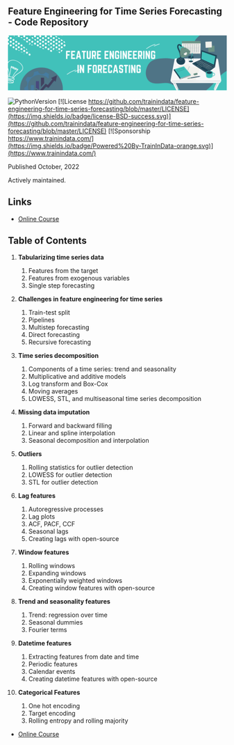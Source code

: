 ﻿## Feature Engineering for Time Series Forecasting - Code Repository

[<img src="images/FETSF_banner.png" width="1500">](https://www.trainindata.com/p/feature-engineering-for-forecasting)


![PythonVersion](https://img.shields.io/badge/python-3.8%20%7C%203.9%20%7C%203.10-success)
[![License https://github.com/trainindata/feature-engineering-for-time-series-forecasting/blob/master/LICENSE](https://img.shields.io/badge/license-BSD-success.svg)](https://github.com/trainindata/feature-engineering-for-time-series-forecasting/blob/master/LICENSE)
[![Sponsorship https://www.trainindata.com/](https://img.shields.io/badge/Powered%20By-TrainInData-orange.svg)](https://www.trainindata.com/)

Published October, 2022

Actively maintained.

## Links

- [Online Course](https://www.trainindata.com/p/feature-engineering-for-forecasting)


## Table of Contents

1. **Tabularizing time series data**
	1. Features from the target
	2. Features from exogenous variables
	3. Single step forecasting

2. **Challenges in feature engineering for time series**
	1. Train-test split
	2. Pipelines
	3. Multistep forecasting
	4. Direct forecasting
	5. Recursive forecasting
	
3. **Time series decomposition**
	1. Components of a time series: trend and seasonality
	2. Multiplicative and additive models
	3. Log transform and Box-Cox
	4. Moving averages
	5. LOWESS, STL, and multiseasonal time series decomposition

4. **Missing data imputation**
	1. Forward and backward filling
	2. Linear and spline interpolation
	3. Seasonal decomposition and interpolation

5. **Outliers**
	1. Rolling statistics for outlier detection
	2. LOWESS for outlier detection
	3. STL for outlier detection

6. **Lag features**
	1. Autoregressive processes
	2. Lag plots
	3. ACF, PACF, CCF
	4. Seasonal lags
	4. Creating lags with open-source

7. **Window features**
	1. Rolling windows
	2. Expanding windows
	3. Exponentially weighted windows
	4. Creating window features with open-source

8. **Trend and seasonality features**
	1. Trend: regression over time
	2. Seasonal dummies
	3. Fourier terms

9. **Datetime features**
	1. Extracting features from date and time
	2. Periodic features
	3. Calendar events
	4. Creating datetime features with open-source

10. **Categorical Features**
	1. One hot encoding
	2. Target encoding
	3. Rolling entropy and rolling majority


- [Online Course](https://www.trainindata.com/p/feature-engineering-for-forecasting)
